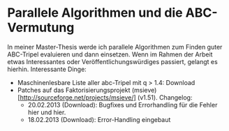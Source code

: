 # Parallele Algorithmen und die ABC-Vermutung
In meiner Master-Thesis werde ich parallele Algorithmen zum Finden guter ABC-Tripel evaluieren und dann einsetzen. Wenn im Rahmen der Arbeit etwas Interessantes oder Veröffentlichungswürdiges passiert, gelangt es hierhin.
Interessante Dinge:

* Maschinenlesbare Liste aller abc-Tripel mit q > 1.4: Download
* Patches auf das Faktorisierungsprojekt (msieve)[http://sourceforge.net/projects/msieve/] (v1.51). Changelog:
  * 20.02.2013 (Download): Bugfixes und Errorhandling für die Fehler hier und hier.
  * 18.02.2013 (Download): Error-Handling eingebaut
